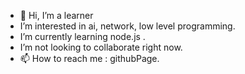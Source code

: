 - 👋 Hi, I’m a learner
-  I’m interested in ai, network, low level programming.
-  I’m currently learning node.js .
-  I’m not looking to collaborate right now.  
- 📫 How to reach me : githubPage.
